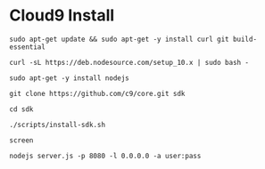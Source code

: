 Cloud9 Install
======================================
```
sudo apt-get update && sudo apt-get -y install curl git build-essential
```

```
curl -sL https://deb.nodesource.com/setup_10.x | sudo bash -
```

```
sudo apt-get -y install nodejs
```

```
git clone https://github.com/c9/core.git sdk
```

```
cd sdk
```

```
./scripts/install-sdk.sh
```

```
screen 
```

```
nodejs server.js -p 8080 -l 0.0.0.0 -a user:pass
```
